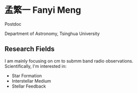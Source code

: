 # 孟繁一 Fanyi Meng


Postdoc

Department of Astronomy, Tsinghua University

## Research Fields

I am mainly focusing on cm to submm band radio observations. Scientifically, I'm interested in:

- Star Formation
- Interstellar Medium 
- Stellar Feedback